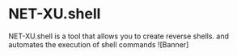 # NET-XU.shell
 NET-XU.shell is a tool that allows you to create reverse shells. and automates the execution of shell commands
![Banner]
